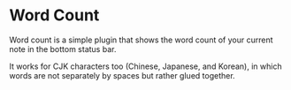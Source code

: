 # Word Count

Word count is a simple plugin that shows the word count of your current note in the bottom status bar.

It works for CJK characters too (Chinese, Japanese, and Korean), in which words are not separately by spaces but rather glued together.
